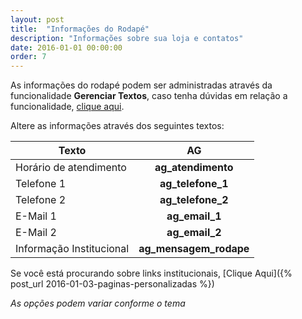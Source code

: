 ```yaml
---
layout: post
title:  "Informações do Rodapé"
description: "Informações sobre sua loja e contatos"
date: 2016-01-01 00:00:00
order: 7
---
```


As informações do rodapé podem ser administradas através da funcionalidade **Gerenciar Textos**, caso tenha dúvidas em relação a funcionalidade, [clique aqui](http://atendimento.tray.com.br/hc/pt-br/articles/211143488-Gerenciamento-de-Textos).

Altere as informações através dos seguintes textos:

| Texto        | AG           
| ------------- |:-------------:|
|Horário de atendimento|**ag_atendimento**|
|Telefone 1|**ag_telefone_1**|
|Telefone 2|**ag_telefone_2**|
|E-Mail 1|**ag_email_1**|
|E-Mail 2|**ag_email_2**|
|Informação Institucional|**ag_mensagem_rodape**|

Se você está procurando sobre links institucionais, [Clique Aqui]({% post_url 2016-01-03-paginas-personalizadas %})

_As opções podem variar conforme o tema_